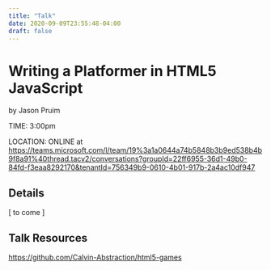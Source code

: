 ```yaml
---
title: "Talk"
date: 2020-09-09T23:55:48-04:00
draft: false
---
```


# Writing a Platformer in HTML5 JavaScript
by Jason Pruim

TIME: 3:00pm

LOCATION: ONLINE at https://teams.microsoft.com/l/team/19%3a1a0644a74b5848b3b9ed538b4b9f8a91%40thread.tacv2/conversations?groupId=22ff6955-36d1-49b0-84fd-f3eaa8292170&tenantId=756349b9-0610-4b01-917b-2a4ac10df947

## Details
[ to come ]

## Talk Resources
https://github.com/Calvin-Abstraction/html5-games
